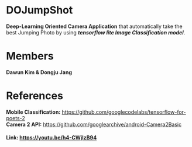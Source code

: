 # DOJumpShot
**Deep-Learning Oriented Camera Application** that automatically take the best Jumping Photo by using ***tensorflow lite Image Classification model***.

# Members
**Dawun Kim & Dongju Jang**

# References
**Mobile Classification:** https://github.com/googlecodelabs/tensorflow-for-poets-2  
**Camera 2 API:** https://github.com/googlearchive/android-Camera2Basic

#### Link: https://youtu.be/h4-CWjIzB94

